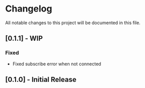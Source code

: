 # Changelog

All notable changes to this project will be documented in this file.

## [0.1.1] - WIP

### Fixed

- Fixed subscribe error when not connected

## [0.1.0] - Initial Release
